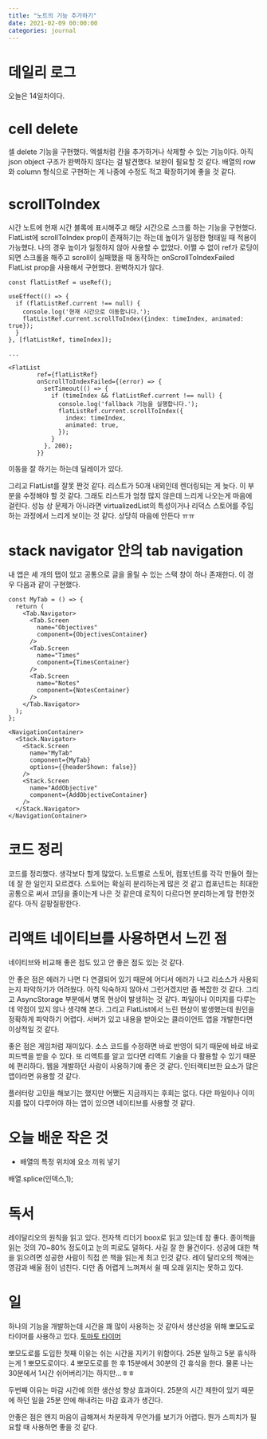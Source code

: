 ```yaml
---
title: "노트의 기능 추가하기"
date: 2021-02-09 00:00:00
categories: journal
---
```


# 데일리 로그

오늘은 14일차이다.

# cell delete

셀 delete 기능을 구현했다. 엑셀처럼 칸을 추가하거나 삭제할 수 있는 기능이다. 아직 json object 구조가 완벽하지 않다는 걸 발견했다. 보완이 필요할 것 같다. 배열의 row와 column 형식으로 구현하는 게 나중에 수정도 적고 확장하기에 좋을 것 같다.

# scrollToIndex

시간 노트에 현재 시간 블록에 표시해주고 해당 시간으로 스크롤 하는 기능을 구현했다. FlatList에 scrollToIndex prop이 존재하기는 하는데 높이가 일정한 형태일 때 적용이 가능했다. 나의 경우 높이가 일정하지 않아 사용할 수 없었다. 어쩔 수 없이 ref가 로딩이 되면 스크롤을 해주고 scroll이 실패했을 때 동작하는 onScrollToIndexFailed FlatList prop을 사용해서 구현했다. 완벽하지가 않다.

```
const flatListRef = useRef();

useEffect(() => {
  if (flatListRef.current !== null) {
    console.log('현재 시간으로 이동합니다.');
    flatListRef.current.scrollToIndex({index: timeIndex, animated: true});
  }
}, [flatListRef, timeIndex]);

...

<FlatList
        ref={flatListRef}
        onScrollToIndexFailed={(error) => {
          setTimeout(() => {
            if (timeIndex && flatListRef.current !== null) {
              console.log('fallback 기능을 실행합니다.');
              flatListRef.current.scrollToIndex({
                index: timeIndex,
                animated: true,
              });
            }
          }, 200);
        }}

```

이동을 잘 하기는 하는데 딜레이가 있다.

그리고 FlatList를 잘못 짠것 같다. 리스트가 50개 내외인데 렌더링되는 게 늦다. 이 부분을 수정해야 할 것 같다. 그래도 리스트가 엄청 많지 않은데 느리게 나오는게 마음에 걸린다. 성능 상 문제가 아니라면 virtualizedList의 특성이거나 리덕스 스토어를 주입하는 과정에서 느리게 보이는 것 같다. 상당히 마음에 안든다 ㅠㅠ

# stack navigator 안의 tab navigation

내 앱은 세 개의 탭이 있고 공통으로 글을 올릴 수 있는 스택 창이 하나 존재한다. 이 경우 다음과 같이 구현했다.

```
const MyTab = () => {
  return (
    <Tab.Navigator>
      <Tab.Screen
        name="Objectives"
        component={ObjectivesContainer}
      />
      <Tab.Screen
        name="Times"
        component={TimesContainer}
      />
      <Tab.Screen
        name="Notes"
        component={NotesContainer}
      />
    </Tab.Navigator>
  );
};

<NavigationContainer>
  <Stack.Navigator>
    <Stack.Screen
      name="MyTab"
      component={MyTab}
      options={{headerShown: false}}
    />
    <Stack.Screen
      name="AddObjective"
      component={AddObjectiveContainer}
    />
  </Stack.Navigator>
</NavigationContainer>

```

# 코드 정리

코드를 정리했다. 생각보다 할게 많았다. 노트별로 스토어, 컴포넌트를 각각 만들어 줬는데 잘 한 일인지 모르겠다. 스토어는 확실히 분리하는게 많은 것 같고 컴포넌트는 최대한 공통으로 써서 코딩을 줄이는게 나은 것 같은데 로직이 다르다면 분리하는게 맘 편한것 같다. 아직 갈팡질팡한다.

# 리액트 네이티브를 사용하면서 느낀 점

네이티브와 비교해 좋은 점도 있고 안 좋은 점도 있는 것 같다.

안 좋은 점은 에러가 나면 다 연결되어 있기 때문에 어디서 에러가 나고 리소스가 사용되는지 파악하기가 어려웠다. 아직 익숙하지 않아서 그런거겠지만 좀 복잡한 것 같다. 그리고 AsyncStorage 부분에서 병목 현상이 발생하는 것 같다. 파일이나 이미지를 다루는 데 약점이 있지 않나 생각해 본다. 그리고 FlatList에서 느린 현상이 발생했는데 원인을 정확하게 파악하기 어렵다. 서버가 있고 내용을 받아오는 클라이언트 앱을 개발한다면 이상적일 것 같다.

좋은 점은 게임처럼 재미있다. 소스 코드를 수정하면 바로 반영이 되기 때문에 바로 바로 피드백을 받을 수 있다. 또 리액트를 알고 있다면 리액트 기술을 다 활용할 수 있기 때문에 편리하다. 웹을 개발하던 사람이 사용하기에 좋은 것 같다. 인터랙티브한 요소가 많은 앱이라면 유용할 것 같다.

플러터랑 고민을 해보기는 했지만 어쨌든 지금까지는 후회는 없다. 다만 파일이나 이미지를 많이 다루어야 하는 앱이 있으면 네이티브를 사용할 것 같다.

# 오늘 배운 작은 것

- 배열의 특정 위치에 요소 끼워 넣기

배열.splice(인덱스,1);

# 독서

레이달리오의 원칙을 읽고 있다. 전자책 리더기 boox로 읽고 있는데 참 좋다. 종이책을 읽는 것의 70~80% 정도이고 눈의 피로도 덜하다. 사길 잘 한 물건이다. 성공에 대한 책을 읽으려면 성공한 사람이 직접 쓴 책을 읽는게 최고 인것 같다. 레이 달리오의 책에는 영감과 배울 점이 넘친다. 다만 좀 어렵게 느껴져서 쉴 때 오래 읽지는 못하고 있다.

# 일

하나의 기능을 개발하는데 시간을 꽤 많이 사용하는 것 같아서 생산성을 위해 뽀모도로 타이머를 사용하고 있다. [토마토 타이머](https://tomato-timer.com/)

뽀모도로를 도입한 첫째 이유는 쉬는 시간을 지키기 위함이다. 25분 일하고 5분 휴식하는게 1 뽀모도로이다. 4 뽀모도로를 한 후 15분에서 30분의 긴 휴식을 한다. 물론 나는 30분에서 1시간 쉬어버리기는 하지만...ㅎㅎ

두번째 이유는 마감 시간에 의한 생산성 향상 효과이다. 25분의 시간 제한이 있기 때문에 하던 일을 25분 안에 해내려는 마감 효과가 생긴다.

안좋은 점은 왠지 마음이 급해져서 차분하게 무언가를 보기가 어렵다. 뭔가 스피치가 필요할 때 사용하면 좋을 것 같다.
